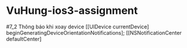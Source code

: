 # VuHung-ios3-assignment
#7_2 Thông báo khi xoay device
    [[UIDevice currentDevice] beginGeneratingDeviceOrientationNotifications];
    [[NSNotificationCenter defaultCenter]